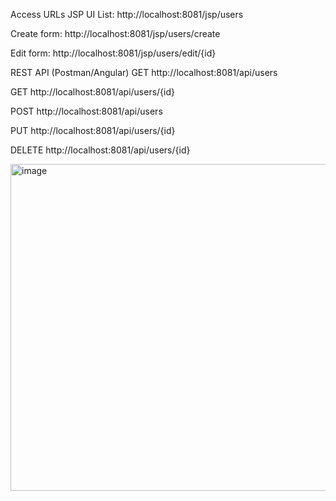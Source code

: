 Access URLs
JSP UI
List: http://localhost:8081/jsp/users

Create form: http://localhost:8081/jsp/users/create

Edit form: http://localhost:8081/jsp/users/edit/{id}

REST API (Postman/Angular)
GET http://localhost:8081/api/users

GET http://localhost:8081/api/users/{id}

POST http://localhost:8081/api/users

PUT http://localhost:8081/api/users/{id}

DELETE http://localhost:8081/api/users/{id}





<img width="992" height="523" alt="image" src="https://github.com/user-attachments/assets/831cc4f9-1fa7-467d-a715-8bbe27140fe6" />
